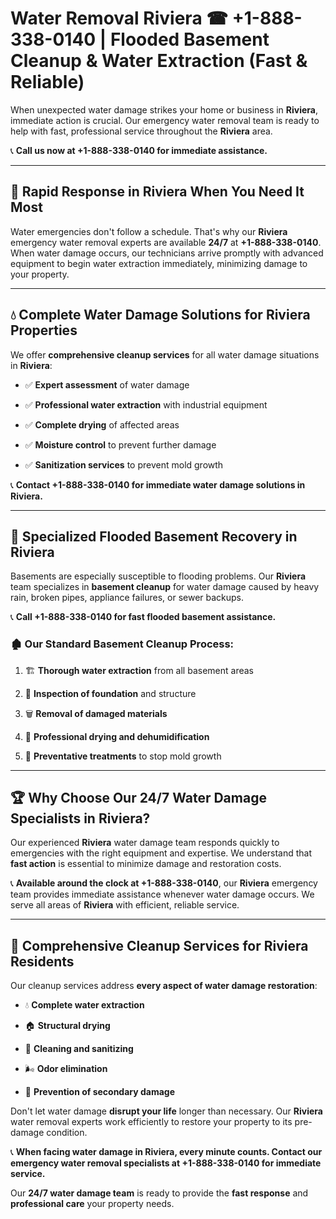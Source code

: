 # Water Removal Riviera ☎ +1-888-338-0140 | Flooded Basement Cleanup & Water Extraction (Fast & Reliable)

When unexpected water damage strikes your home or business in **Riviera**, immediate action is crucial. Our emergency water removal team is ready to help with fast, professional service throughout the **Riviera** area. 

📞 **Call us now at +1-888-338-0140 for immediate assistance.**
---
## 🚀 Rapid Response in Riviera When You Need It Most
Water emergencies don't follow a schedule. That's why our **Riviera** emergency water removal experts are available **24/7** at **+1-888-338-0140**. When water damage occurs, our technicians arrive promptly with advanced equipment to begin water extraction immediately, minimizing damage to your property.
---
## 💧 Complete Water Damage Solutions for Riviera Properties
We offer **comprehensive cleanup services** for all water damage situations in **Riviera**:
- ✅ **Expert assessment** of water damage  
- ✅ **Professional water extraction** with industrial equipment  
- ✅ **Complete drying** of affected areas  
- ✅ **Moisture control** to prevent further damage  
- ✅ **Sanitization services** to prevent mold growth  
📞 **Contact +1-888-338-0140 for immediate water damage solutions in Riviera.**
---
## 🌊 Specialized Flooded Basement Recovery in Riviera
Basements are especially susceptible to flooding problems. Our **Riviera** team specializes in **basement cleanup** for water damage caused by heavy rain, broken pipes, appliance failures, or sewer backups. 
📞 **Call +1-888-338-0140 for fast flooded basement assistance.**
### 🏚️ Our Standard Basement Cleanup Process:
1. 🏗️ **Thorough water extraction** from all basement areas  
2. 🔎 **Inspection of foundation** and structure  
3. 🗑️ **Removal of damaged materials**  
4. 💨 **Professional drying and dehumidification**  
5. 🚫 **Preventative treatments** to stop mold growth  
---
## 🏆 Why Choose Our 24/7 Water Damage Specialists in Riviera?
Our experienced **Riviera** water damage team responds quickly to emergencies with the right equipment and expertise. We understand that **fast action** is essential to minimize damage and restoration costs.
📞 **Available around the clock at +1-888-338-0140**, our **Riviera** emergency team provides immediate assistance whenever water damage occurs. We serve all areas of **Riviera** with efficient, reliable service.
---
## 🧹 Comprehensive Cleanup Services for Riviera Residents
Our cleanup services address **every aspect of water damage restoration**:
- 💧 **Complete water extraction**  
- 🏠 **Structural drying**  
- 🧼 **Cleaning and sanitizing**  
- 🌬️ **Odor elimination**  
- 🚫 **Prevention of secondary damage**  
Don't let water damage **disrupt your life** longer than necessary. Our **Riviera** water removal experts work efficiently to restore your property to its pre-damage condition.
📞 **When facing water damage in Riviera, every minute counts. Contact our emergency water removal specialists at +1-888-338-0140 for immediate service.**
Our **24/7 water damage team** is ready to provide the **fast response** and **professional care** your property needs.

